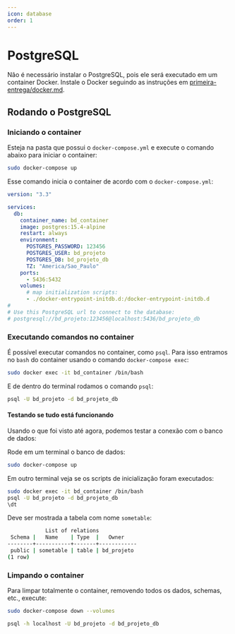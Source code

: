 ```yaml
---
icon: database
order: 1
---
```


# PostgreSQL

Não é necessário instalar o PostgreSQL, pois ele será executado em um container Docker. Instale o Docker seguindo as instruções em [primeira-entrega/docker.md](./docker.md).

## Rodando o PostgreSQL

### Iniciando o container

Esteja na pasta que possui o `docker-compose.yml` e execute o comando abaixo para iniciar o container:

```bash
sudo docker-compose up
```

Esse comando inicia o container de acordo com o `docker-compose.yml`:

```yml
version: "3.3"

services:
  db:
    container_name: bd_container
    image: postgres:15.4-alpine
    restart: always
    environment:
      POSTGRES_PASSWORD: 123456
      POSTGRES_USER: bd_projeto
      POSTGRES_DB: bd_projeto_db
      TZ: "America/Sao_Paulo"
    ports:
      - 5436:5432
    volumes:
      # map initialization scripts:
      - ./docker-entrypoint-initdb.d:/docker-entrypoint-initdb.d
#
# Use this PostgreSQL url to connect to the database:
# postgresql://bd_projeto:123456@localhost:5436/bd_projeto_db
```

### Executando comandos no container

É possível executar comandos no container, como `psql`. Para isso entramos no `bash` do container usando o comando `docker-compose exec`:

```bash
sudo docker exec -it bd_container /bin/bash
```

E de dentro do terminal rodamos o comando `psql`:

```bash
psql -U bd_projeto -d bd_projeto_db
```

#### Testando se tudo está funcionando

Usando o que foi visto até agora, podemos testar a conexão com o banco de dados:

Rode em um terminal o banco de dados:

```bash
sudo docker-compose up
```

Em outro terminal veja se os scripts de inicialização foram executados:

```bash
sudo docker exec -it bd_container /bin/bash
psql -U bd_projeto -d bd_projeto_db
\dt
```

Deve ser mostrada a tabela com nome `sometable`:

```bash
            List of relations
 Schema |   Name    | Type  |   Owner
--------+-----------+-------+------------
 public | sometable | table | bd_projeto
(1 row)
```

### Limpando o container

Para limpar totalmente o container, removendo todos os dados, schemas, etc., execute:

```bash
sudo docker-compose down --volumes
```

```bash
psql -h localhost -U bd_projeto -d bd_projeto_db
```
